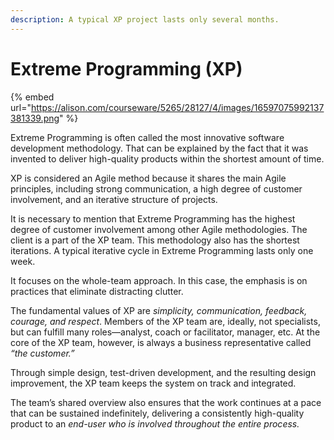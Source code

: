 ```yaml
---
description: A typical XP project lasts only several months.
---
```


# Extreme Programming (XP)

{% embed url="https://alison.com/courseware/5265/28127/4/images/16597075992137381339.png" %}

Extreme Programming is often called the most innovative software development methodology. That can be explained by the fact that it was invented to deliver high-quality products within the shortest amount of time.

XP is considered an Agile method because it shares the main Agile principles, including strong communication, a high degree of customer involvement, and an iterative structure of projects.

It is necessary to mention that Extreme Programming has the highest degree of customer involvement among other Agile methodologies. The client is a part of the XP team. This methodology also has the shortest iterations. A typical iterative cycle in Extreme Programming lasts only one week.

It focuses on the whole-team approach. In this case, the emphasis is on practices that eliminate distracting clutter.

The fundamental values of XP are _simplicity, communication, feedback, courage, and respect_. Members of the XP team are, ideally, not specialists, but can fulfill many roles—analyst, coach or facilitator, manager, etc. At the core of the XP team, however, is always a business representative called _“the customer.”_&#x20;

Through simple design, test-driven development, and the resulting design improvement, the XP team keeps the system on track and integrated.

The team’s shared overview also ensures that the work continues at a pace that can be sustained indefinitely, delivering a consistently high-quality product to an _end-user who is involved throughout the entire process._
